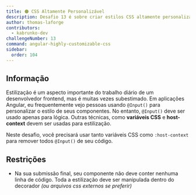 ```yaml
---
title: 🟠 CSS Altamente Personalizável
description: Desafio 13 é sobre criar estilos CSS altamente personalizáveis
author: thomas-laforge
contributors:
  - kabrunko-dev
challengeNumber: 13
command: angular-highly-customizable-css
sidebar:
  order: 104
---
```


## Informação

Estilização é um aspecto importante do trabalho diário de um desenvolvedor frontend, mas é muitas vezes subestimado. Em aplicações Angular, eu frequentemente vejo pessoas usando `@Input()` para personalizar o estilo de seus componentes. No entanto, `@Input()` deve ser usado apenas para lógica. Outras técnicas, como **variáveis CSS** e **host-context** devem ser usadas para estilização.

Neste desafio, você precisará usar tanto variáveis CSS como `:host-context` para remover todos `@Input()` de seu código.

## Restrições

- Na sua submissão final, seu componente não deve conter nenhuma linha de código. Toda a estilização deve ser manipulada dentro do decorador _(ou arquivos css externos se preferir)_
